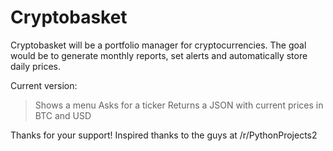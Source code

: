 # Cryptobasket

Cryptobasket will be a portfolio manager for cryptocurrencies.
The goal would be to generate monthly reports, set alerts and automatically store daily prices.

Current version:
> Shows a menu
> Asks for a ticker
> Returns a JSON with current prices in BTC and USD

Thanks for your support!
Inspired thanks to the guys at /r/PythonProjects2
